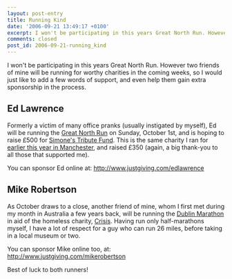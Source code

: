 ```yaml
---
layout: post-entry
title: Running Kind
date: '2006-09-21 13:49:17 +0100'
excerpt: I won't be participating in this years Great North Run. However two friends of mine will be.
comments: closed
post_id: 2006-09-21-running_kind
---
```

I won't be participating in this years Great North Run. However two friends of mine will be running for worthy charities in the coming weeks, so I would just like to add a few words of support, and even help them gain extra sponsorship in the process.

## Ed Lawrence
Formerly a victim of many office pranks (usually instigated by myself), Ed will be running the [Great North Run][1] on Sunday, October 1st, and is hoping to raise £500 for [Simone's Tribute Fund][2]. This is the same charity I ran for [earlier this year in Manchester][3], and raised £350 (again, a big thank-you to all those that supported me).

You can sponsor Ed online at: <http://www.justgiving.com/edlawrence>

## Mike Robertson
As October draws to a close, another friend of mine, whom I first met during my month in Australia a few years back, will be running the [Dublin Marathon][4] in aid of the homeless charity, [Crisis][5]. Having run only half-marathons myself, I have a lot of respect for a guy who can run 26 miles, before taking in a local museum or two.

You can sponsor Mike online too, at: <http://www.justgiving.com/mikerobertson>

Best of luck to both runners!

[1]: http://gnr.realbuzz.com/
[2]: http://www.simonestuart.co.uk/
[3]: /2006/05/great_manchester_run_2006/
[4]: http://www.dublincitymarathon.ie/
[5]: http://www.crisis.org.uk/